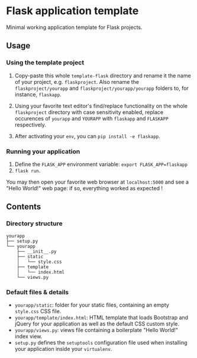 # Flask application template

Minimal working application template for Flask projects.

## Usage

### Using the template project

1. Copy-paste this whole `template-flask` directory and rename it the name of your project, e.g. `flaskproject`. Also rename the `flaskproject/yourapp` and `flaskproject/yourapp/yourapp` folders to, for instance, `flaskapp`.

2. Using your favorite text editor's find/replace functionality on the whole `flaskproject` directory with case sensitivity enabled, replace occurences of `yourapp` and `YOURAPP` with `flaskapp` and `FLASKAPP` respectively.

3. After activating your `env`, you can `pip install -e flaskapp`.

### Running your application

1. Define the `FLASK_APP` environment variable: `export FLASK_APP=flaskapp`
2. `flask run`.

You may then open your favorite web browser at `localhost:5000` and see a "Hello World!" web page: if so, everything worked as expected !

## Contents

### Directory structure

```
yourapp
├── setup.py
└── yourapp
    ├── __init__.py
    ├── static
    │   └── style.css
    ├── template
    │   └── index.html
    └── views.py
```

### Default files & details

- `yourapp/static`: folder for your static files, containing an empty `style.css` CSS file.
- `yourapp/template/index.html`: HTML template that loads Bootstrap and jQuery for your application as well as the default CSS custom style.
- `yourapp/views.py`: views file containing a boilerplate "Hello World!" index view.
- `setup.py` defines the `setuptools` configuration file used when installing your application inside your `virtualenv`.
